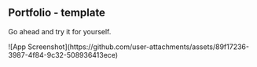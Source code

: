 <h2>Portfolio - template</h2>
<p>Go ahead and try it for yourself.</p>
![App Screenshot](https://github.com/user-attachments/assets/89f17236-3987-4f84-9c32-508936413ece)
